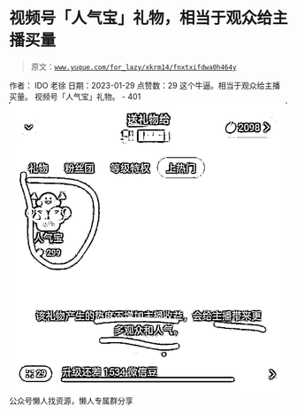 # 视频号「人气宝」礼物，相当于观众给主播买量

> 原文：[`www.yuque.com/for_lazy/xkrm14/fnxtxifdwa0h464y`](https://www.yuque.com/for_lazy/xkrm14/fnxtxifdwa0h464y)

<ne-p id="uf5137037" data-lake-id="uf5137037"><ne-text id="u02338214">作者： IDO 老徐</ne-text></ne-p> <ne-p id="uff3fb1d0" data-lake-id="uff3fb1d0"><ne-text id="ua9c33c9d">日期：2023-01-29</ne-text></ne-p> <ne-p id="ue97e7ddb" data-lake-id="ue97e7ddb"><ne-text id="u79f1f949">点赞数：</ne-text><ne-text id="uc31ed9be" ne-bold="true">29</ne-text></ne-p> <ne-hole id="u8dc8e231" data-lake-id="u8dc8e231"><ne-card data-card-name="hr" data-card-type="block" id="AoWZf" data-event-boundary="card"><ne-p id="ua7c06c10" data-lake-id="ua7c06c10"><ne-text id="u3a7a3947">这个牛逼。相当于观众给主播买量。 视频号「人气宝」礼物。 - 401</ne-text></ne-p> <ne-p id="ufdccf5dc" data-lake-id="ufdccf5dc"><ne-card data-card-name="image" data-card-type="inline" id="ZKtpL" data-event-boundary="card">![](img/d858d25c8d4712ecc74ae1919284b476.png)</ne-card></ne-p> <ne-hole id="u1ead44ff" data-lake-id="u1ead44ff"><ne-card data-card-name="hr" data-card-type="block" id="OfHCg" data-event-boundary="card"><ne-p id="ucc8f9530" data-lake-id="ucc8f9530"><ne-text id="uba5b69ad">公众号懒人找资源，懒人专属群分享</ne-text></ne-p></ne-card></ne-hole></ne-card></ne-hole>